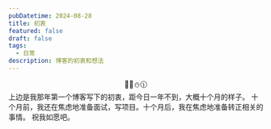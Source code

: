 ```yaml
---
pubDatetime: 2024-08-28
title: 初衷
featured: false
draft: false
tags:
  - 日常
description: 博客的初衷和想法
---
```


<center>🤖👾⛄🕦</center>
上边是我那年第一个博客写下的初衷，距今日一年不到，大概十个月的样子。
十个月前，我还在焦虑地准备面试，写项目。十个月后，我在焦虑地准备转正相关的事情。
祝我如愿吧。
